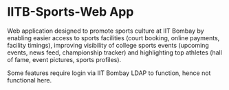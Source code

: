 # IITB-Sports-Web App

Web application designed to promote sports culture at IIT Bombay by enabling easier access to sports facilities (court booking, online payments, facility timings), improving visibility of college sports events (upcoming events, news feed, championship tracker) and highlighting top athletes (hall of fame, event pictures, sports profiles).

Some features require login via IIT Bombay LDAP to function, hence not functional here.
